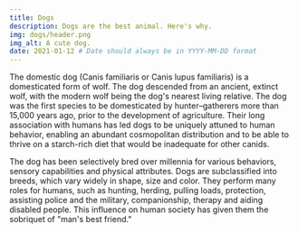 ```yaml
---
title: Dogs
description: Dogs are the best animal. Here's why.
img: dogs/header.png
img_alt: A cute dog.
date: 2021-01-12 # Date should always be in YYYY-MM-DD format
---
```


The domestic dog (Canis familiaris or Canis lupus familiaris) is a domesticated form of wolf. The dog descended from an ancient, extinct wolf, with the modern wolf being the dog's nearest living relative. The dog was the first species to be domesticated by hunter–gatherers more than 15,000 years ago, prior to the development of agriculture. Their long association with humans has led dogs to be uniquely attuned to human behavior, enabling an abundant cosmopolitan distribution and to be able to thrive on a starch-rich diet that would be inadequate for other canids.

The dog has been selectively bred over millennia for various behaviors, sensory capabilities and physical attributes. Dogs are subclassified into breeds, which vary widely in shape, size and color. They perform many roles for humans, such as hunting, herding, pulling loads, protection, assisting police and the military, companionship, therapy and aiding disabled people. This influence on human society has given them the sobriquet of "man's best friend." 